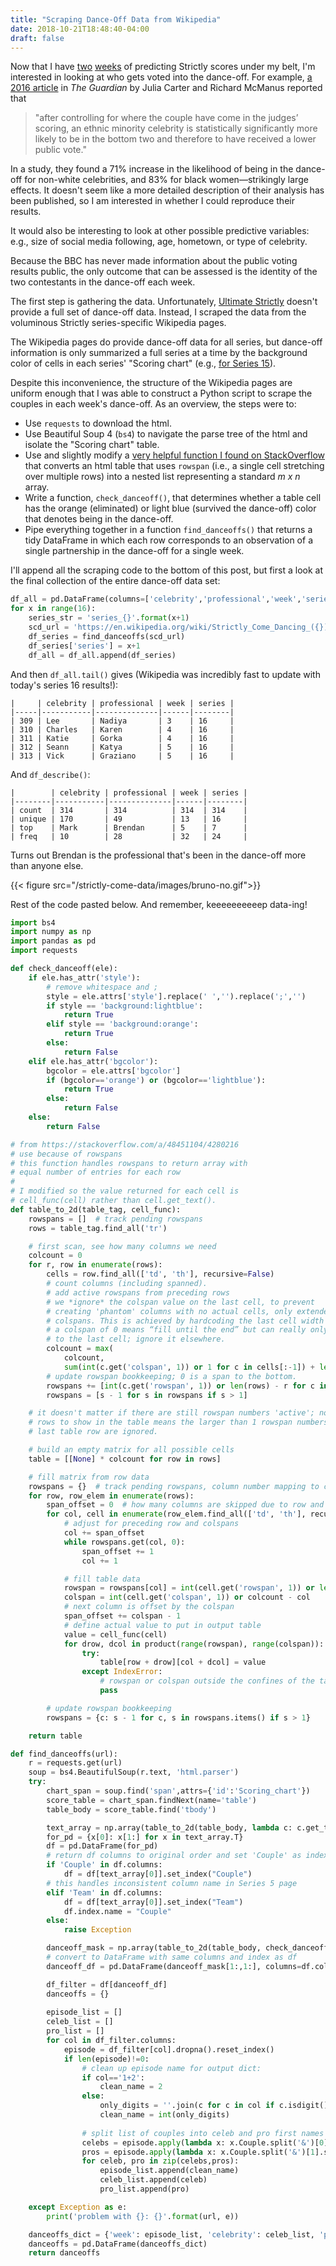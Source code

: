 ```yaml
---
title: "Scraping Dance-Off Data from Wikipedia"
date: 2018-10-21T18:48:40-04:00
draft: false
---
```


Now that I have [two](../score-evaluation/) [weeks](../week-5-scores) of predicting Strictly scores under my belt, I'm interested in looking at who gets voted into the dance-off. For example, [a 2016 article](https://www.theguardian.com/commentisfree/2016/dec/16/black-strictly-come-dancing) in *The Guardian* by Julia Carter and Richard McManus reported that

>  "after controlling for where the couple have come in the judges’ scoring, an ethnic minority celebrity is statistically significantly more likely to be in the bottom two and therefore to have received a lower public vote."

In a study, they found a 71% increase in the likelihood of being in the dance-off for non-white celebrities, and 83% for black women—strikingly large effects. It doesn't seem like a more detailed description of their analysis has been published, so I am interested in whether I could reproduce their results.

It would also be interesting to look at other possible predictive variables: e.g., size of social media following, age, hometown, or type of celebrity.

Because the BBC has never made information about the public voting results public, the only outcome that can be assessed is the identity of the two contestants in the dance-off each week.

The first step is gathering the data. Unfortunately, [Ultimate Strictly](http://www.ultimatestrictly.com/) doesn't provide a full set of dance-off data. Instead, I scraped the data from the voluminous Strictly series-specific Wikipedia pages.

The Wikipedia pages do provide dance-off data for all series, but dance-off information is only summarized a full series at a time by the background color of cells in each series' "Scoring chart" (e.g., [for Series 15](https://en.wikipedia.org/wiki/Strictly_Come_Dancing_(series_15)#Scoring_chart)).

Despite this inconvenience, the structure of the Wikipedia pages are uniform enough that I was able to construct a Python script to scrape the couples in each week's dance-off. As an overview, the steps were to:

- Use `requests` to download the html.
- Use Beautiful Soup 4 (`bs4`) to navigate the parse tree of the html and isolate the "Scoring chart" table.
- Use and slightly modify a [very helpful function I found on StackOverflow](https://stackoverflow.com/a/48451104/4280216) that converts an html table that uses `rowspan` (i.e., a single cell stretching over multiple rows) into a nested list representing a standard *m x n* array.
- Write a function, `check_danceoff()`, that determines whether a table cell has the orange (eliminated) or light blue (survived the dance-off) color that denotes being in the dance-off.
- Pipe everything together in a function `find_danceoffs()` that returns a tidy DataFrame in which each row corresponds to an observation of a single partnership in the dance-off for a single week.

I'll append all the scraping code to the bottom of this post, but first a look at the final collection of the entire dance-off data set:

```python
df_all = pd.DataFrame(columns=['celebrity','professional','week','series'])
for x in range(16):
    series_str = 'series_{}'.format(x+1)
    scd_url = 'https://en.wikipedia.org/wiki/Strictly_Come_Dancing_({})'.format(series_str)
    df_series = find_danceoffs(scd_url)
    df_series['series'] = x+1
    df_all = df_all.append(df_series)
```

And then `df_all.tail()` gives (Wikipedia was incredibly fast to update with today's series 16 results!):

```
|     | celebrity | professional | week | series |
|-----|-----------|--------------|------|--------|
| 309 | Lee       | Nadiya       | 3    | 16     |
| 310 | Charles   | Karen        | 4    | 16     |
| 311 | Katie     | Gorka        | 4    | 16     |
| 312 | Seann     | Katya        | 5    | 16     |
| 313 | Vick      | Graziano     | 5    | 16     |
```

And `df_describe()`:

```
|        | celebrity | professional | week | series |
|--------|-----------|--------------|------|--------|
| count  | 314       | 314          | 314  | 314    |
| unique | 170       | 49           | 13   | 16     |
| top    | Mark      | Brendan      | 5    | 7      |
| freq   | 10        | 28           | 32   | 24     |
```

Turns out Brendan is the professional that's been in the dance-off more than anyone else.

{{< figure src="/strictly-come-data/images/bruno-no.gif">}}

Rest of the code pasted below. And remember, keeeeeeeeeep data-ing!

```python
import bs4
import numpy as np
import pandas as pd
import requests

def check_danceoff(ele):
    if ele.has_attr('style'):
        # remove whitespace and ;
        style = ele.attrs['style'].replace(' ','').replace(';','')
        if style == 'background:lightblue':
            return True
        elif style == 'background:orange':
            return True
        else:
            return False
    elif ele.has_attr('bgcolor'):
        bgcolor = ele.attrs['bgcolor']
        if (bgcolor=='orange') or (bgcolor=='lightblue'):
            return True
        else:
            return False
    else:
        return False

# from https://stackoverflow.com/a/48451104/4280216
# use because of rowspans
# this function handles rowspans to return array with
# equal number of entries for each row
#
# I modified so the value returned for each cell is
# cell_func(cell) rather than cell.get_text().
def table_to_2d(table_tag, cell_func):
    rowspans = []  # track pending rowspans
    rows = table_tag.find_all('tr')

    # first scan, see how many columns we need
    colcount = 0
    for r, row in enumerate(rows):
        cells = row.find_all(['td', 'th'], recursive=False)
        # count columns (including spanned).
        # add active rowspans from preceding rows
        # we *ignore* the colspan value on the last cell, to prevent
        # creating 'phantom' columns with no actual cells, only extended
        # colspans. This is achieved by hardcoding the last cell width as 1. 
        # a colspan of 0 means “fill until the end” but can really only apply
        # to the last cell; ignore it elsewhere. 
        colcount = max(
            colcount,
            sum(int(c.get('colspan', 1)) or 1 for c in cells[:-1]) + len(cells[-1:]) + len(rowspans))
        # update rowspan bookkeeping; 0 is a span to the bottom. 
        rowspans += [int(c.get('rowspan', 1)) or len(rows) - r for c in cells]
        rowspans = [s - 1 for s in rowspans if s > 1]

    # it doesn't matter if there are still rowspan numbers 'active'; no extra
    # rows to show in the table means the larger than 1 rowspan numbers in the
    # last table row are ignored.

    # build an empty matrix for all possible cells
    table = [[None] * colcount for row in rows]

    # fill matrix from row data
    rowspans = {}  # track pending rowspans, column number mapping to count
    for row, row_elem in enumerate(rows):
        span_offset = 0  # how many columns are skipped due to row and colspans 
        for col, cell in enumerate(row_elem.find_all(['td', 'th'], recursive=False)):
            # adjust for preceding row and colspans
            col += span_offset
            while rowspans.get(col, 0):
                span_offset += 1
                col += 1

            # fill table data
            rowspan = rowspans[col] = int(cell.get('rowspan', 1)) or len(rows) - row
            colspan = int(cell.get('colspan', 1)) or colcount - col
            # next column is offset by the colspan
            span_offset += colspan - 1
            # define actual value to put in output table
            value = cell_func(cell)
            for drow, dcol in product(range(rowspan), range(colspan)):
                try:
                    table[row + drow][col + dcol] = value
                except IndexError:
                    # rowspan or colspan outside the confines of the table
                    pass

        # update rowspan bookkeeping
        rowspans = {c: s - 1 for c, s in rowspans.items() if s > 1}

    return table

def find_danceoffs(url):
    r = requests.get(url)
    soup = bs4.BeautifulSoup(r.text, 'html.parser')
    try:
        chart_span = soup.find('span',attrs={'id':'Scoring_chart'})
        score_table = chart_span.findNext(name='table')
        table_body = score_table.find('tbody')

        text_array = np.array(table_to_2d(table_body, lambda c: c.get_text().rstrip()))
        for_pd = {x[0]: x[1:] for x in text_array.T}
        df = pd.DataFrame(for_pd)
        # return df columns to original order and set 'Couple' as index
        if 'Couple' in df.columns:
            df = df[text_array[0]].set_index("Couple")
        # this handles inconsistent column name in Series 5 page
        elif 'Team' in df.columns:
            df = df[text_array[0]].set_index("Team")
            df.index.name = "Couple"
        else:
            raise Exception

        danceoff_mask = np.array(table_to_2d(table_body, check_danceoff))
        # convert to DataFrame with same columns and index as df
        danceoff_df = pd.DataFrame(danceoff_mask[1:,1:], columns=df.columns, index=df.index)

        df_filter = df[danceoff_df]
        danceoffs = {}
        
        episode_list = []
        celeb_list = []
        pro_list = []
        for col in df_filter.columns:
            episode = df_filter[col].dropna().reset_index()
            if len(episode)!=0:
                # clean up episode name for output dict:
                if col=='1+2':
                    clean_name = 2
                else:
                    only_digits = ''.join(c for c in col if c.isdigit())
                    clean_name = int(only_digits)
                
                # split list of couples into celeb and pro first names
                celebs = episode.apply(lambda x: x.Couple.split('&')[0].strip(), axis=1)
                pros = episode.apply(lambda x: x.Couple.split('&')[1].strip(), axis=1)
                for celeb, pro in zip(celebs,pros):
                    episode_list.append(clean_name)
                    celeb_list.append(celeb)
                    pro_list.append(pro)

    except Exception as e:
        print('problem with {}: {}'.format(url, e))

    danceoffs_dict = {'week': episode_list, 'celebrity': celeb_list, 'professional': pro_list}
    danceoffs = pd.DataFrame(danceoffs_dict)
    return danceoffs
```
